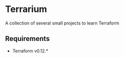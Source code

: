 # Terrarium

A collection of several small projects to learn Terraform

## Requirements

- Terraform v0.12.*